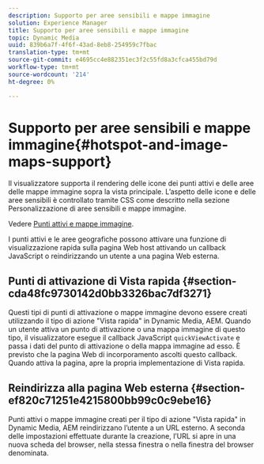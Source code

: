```yaml
---
description: Supporto per aree sensibili e mappe immagine
solution: Experience Manager
title: Supporto per aree sensibili e mappe immagine
topic: Dynamic Media
uuid: 839b6a7f-4f6f-43ad-8eb8-254959c7fbac
translation-type: tm+mt
source-git-commit: e4695cc4e882351ec3f2c55fd8a3cfca455bd79d
workflow-type: tm+mt
source-wordcount: '214'
ht-degree: 0%

---
```



# Supporto per aree sensibili e mappe immagine{#hotspot-and-image-maps-support}

Il visualizzatore supporta il rendering delle icone dei punti attivi e delle aree delle mappe immagine sopra la vista principale. L’aspetto delle icone e delle aree sensibili è controllato tramite CSS come descritto nella sezione Personalizzazione di aree sensibili e mappe immagine.

Vedere [Punti attivi e mappe immagine](../../c-html5-aem-asset-viewers/c-html5-aem-carousel/c-html5-aem-carousel-customizingviewer/r-html5-aem-carousel-customize-hotspots-imagemaps.md#reference-2ac3cc414ef2467390bf53145f1d8d74).

I punti attivi e le aree geografiche possono attivare una funzione di visualizzazione rapida sulla pagina Web host attivando un callback JavaScript o reindirizzando un utente a una pagina Web esterna.

## Punti di attivazione di Vista rapida {#section-cda48fc9730142d0bb3326bac7df3271}

Questi tipi di punti di attivazione o mappe immagine devono essere creati utilizzando il tipo di azione &quot;Vista rapida&quot; in Dynamic Media, AEM. Quando un utente attiva un punto di attivazione o una mappa immagine di questo tipo, il visualizzatore esegue il callback JavaScript `quickViewActivate` e passa i dati del punto di attivazione o della mappa immagine ad esso. È previsto che la pagina Web di incorporamento ascolti questo callback. Quando attiva la pagina, apre la propria implementazione di Vista rapida.

## Reindirizza alla pagina Web esterna {#section-ef820c71251e4215800bb99c0c9ebe16}

Punti attivi o mappe immagine creati per il tipo di azione &quot;Vista rapida&quot; in Dynamic Media, AEM reindirizzano l’utente a un URL esterno. A seconda delle impostazioni effettuate durante la creazione, l’URL si apre in una nuova scheda del browser, nella stessa finestra o nella finestra del browser denominata.
